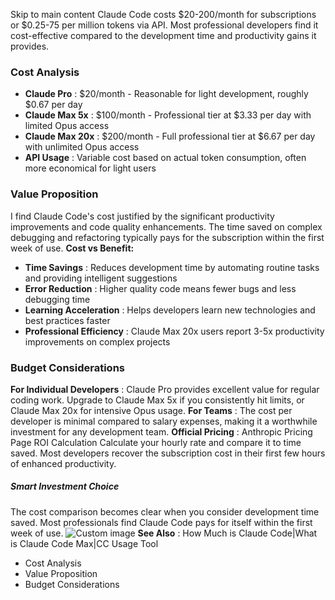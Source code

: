Skip to main content
Claude Code costs $20-200/month for subscriptions or $0.25-75 per million tokens via API. Most professional developers find it cost-effective compared to the development time and productivity gains it provides.
### Cost Analysis​
  * **Claude Pro** : $20/month - Reasonable for light development, roughly $0.67 per day
  * **Claude Max 5x** : $100/month - Professional tier at $3.33 per day with limited Opus access
  * **Claude Max 20x** : $200/month - Full professional tier at $6.67 per day with unlimited Opus access
  * **API Usage** : Variable cost based on actual token consumption, often more economical for light users


### Value Proposition​
I find Claude Code's cost justified by the significant productivity improvements and code quality enhancements. The time saved on complex debugging and refactoring typically pays for the subscription within the first week of use.
**Cost vs Benefit:**
  * **Time Savings** : Reduces development time by automating routine tasks and providing intelligent suggestions
  * **Error Reduction** : Higher quality code means fewer bugs and less debugging time
  * **Learning Acceleration** : Helps developers learn new technologies and best practices faster
  * **Professional Efficiency** : Claude Max 20x users report 3-5x productivity improvements on complex projects


### Budget Considerations​
**For Individual Developers** : Claude Pro provides excellent value for regular coding work. Upgrade to Claude Max 5x if you consistently hit limits, or Claude Max 20x for intensive Opus usage.
**For Teams** : The cost per developer is minimal compared to salary expenses, making it a worthwhile investment for any development team.
**Official Pricing** : Anthropic Pricing Page
ROI Calculation
Calculate your hourly rate and compare it to time saved. Most developers recover the subscription cost in their first few hours of enhanced productivity.
##### Smart Investment Choice
The cost comparison becomes clear when you consider development time saved. Most professionals find Claude Code pays for itself within the first week of use.
![Custom image](https://www.claudelog.com/img/discovery/008.png)
**See Also** : How Much is Claude Code|What is Claude Code Max|CC Usage Tool
  * Cost Analysis
  * Value Proposition
  * Budget Considerations



